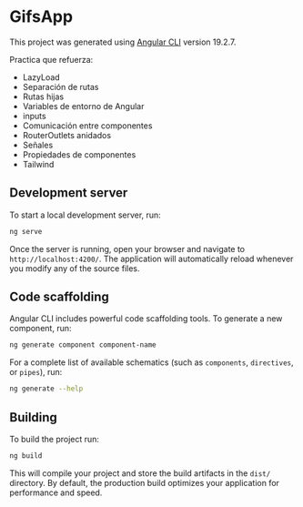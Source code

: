 # GifsApp

This project was generated using [Angular CLI](https://github.com/angular/angular-cli) version 19.2.7.

Practica que refuerza: 

- LazyLoad
- Separación de rutas
- Rutas hijas
- Variables de entorno de Angular
- inputs
- Comunicación entre componentes
- RouterOutlets anidados
- Señales
- Propiedades de componentes
- Tailwind

## Development server

To start a local development server, run:

```bash
ng serve
```

Once the server is running, open your browser and navigate to `http://localhost:4200/`. The application will automatically reload whenever you modify any of the source files.

## Code scaffolding

Angular CLI includes powerful code scaffolding tools. To generate a new component, run:

```bash
ng generate component component-name
```

For a complete list of available schematics (such as `components`, `directives`, or `pipes`), run:

```bash
ng generate --help
```

## Building

To build the project run:

```bash
ng build
```

This will compile your project and store the build artifacts in the `dist/` directory. By default, the production build optimizes your application for performance and speed.
